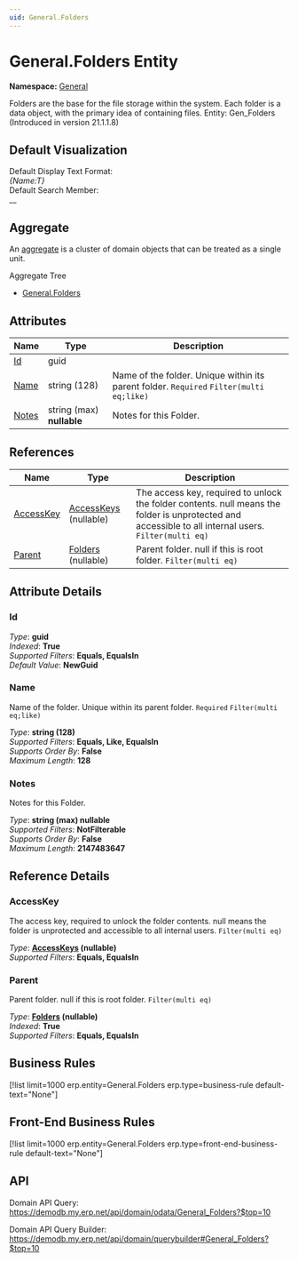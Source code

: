 ```yaml
---
uid: General.Folders
---
```

# General.Folders Entity

**Namespace:** [General](General.md)  

Folders are the base for the file storage within the system. Each folder is a data object, with the primary idea of containing files. Entity: Gen_Folders (Introduced in version 21.1.1.8)

## Default Visualization
Default Display Text Format:  
_{Name:T}_  
Default Search Member:  
__  

## Aggregate
An [aggregate](https://docs.erp.net/tech/advanced/concepts/aggregates.html) is a cluster of domain objects that can be treated as a single unit.  

Aggregate Tree  
* [General.Folders](General.Folders.md)  

## Attributes

| Name | Type | Description |
| ---- | ---- | --- |
| [Id](General.Folders.md#id) | guid |  
| [Name](General.Folders.md#name) | string (128) | Name of the folder. Unique within its parent folder. `Required` `Filter(multi eq;like)` 
| [Notes](General.Folders.md#notes) | string (max) __nullable__ | Notes for this Folder. 

## References

| Name | Type | Description |
| ---- | ---- | --- |
| [AccessKey](General.Folders.md#accesskey) | [AccessKeys](Systems.Security.AccessKeys.md) (nullable) | The access key, required to unlock the folder contents. null means the folder is unprotected and accessible to all internal users. `Filter(multi eq)` |
| [Parent](General.Folders.md#parent) | [Folders](General.Folders.md) (nullable) | Parent folder. null if this is root folder. `Filter(multi eq)` |


## Attribute Details

### Id

_Type_: **guid**  
_Indexed_: **True**  
_Supported Filters_: **Equals, EqualsIn**  
_Default Value_: **NewGuid**  

### Name

Name of the folder. Unique within its parent folder. `Required` `Filter(multi eq;like)`

_Type_: **string (128)**  
_Supported Filters_: **Equals, Like, EqualsIn**  
_Supports Order By_: **False**  
_Maximum Length_: **128**  

### Notes

Notes for this Folder.

_Type_: **string (max) __nullable__**  
_Supported Filters_: **NotFilterable**  
_Supports Order By_: **False**  
_Maximum Length_: **2147483647**  


## Reference Details

### AccessKey

The access key, required to unlock the folder contents. null means the folder is unprotected and accessible to all internal users. `Filter(multi eq)`

_Type_: **[AccessKeys](Systems.Security.AccessKeys.md) (nullable)**  
_Supported Filters_: **Equals, EqualsIn**  

### Parent

Parent folder. null if this is root folder. `Filter(multi eq)`

_Type_: **[Folders](General.Folders.md) (nullable)**  
_Indexed_: **True**  
_Supported Filters_: **Equals, EqualsIn**  



## Business Rules

[!list limit=1000 erp.entity=General.Folders erp.type=business-rule default-text="None"]

## Front-End Business Rules

[!list limit=1000 erp.entity=General.Folders erp.type=front-end-business-rule default-text="None"]

## API

Domain API Query:
<https://demodb.my.erp.net/api/domain/odata/General_Folders?$top=10>

Domain API Query Builder:
<https://demodb.my.erp.net/api/domain/querybuilder#General_Folders?$top=10>

